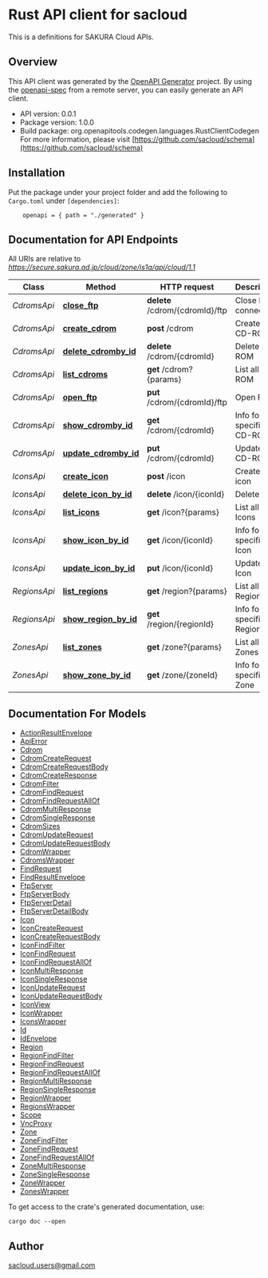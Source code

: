 # Rust API client for sacloud

This is a definitions for SAKURA Cloud APIs.

## Overview

This API client was generated by the [OpenAPI Generator](https://openapi-generator.tech) project.  By using the [openapi-spec](https://openapis.org) from a remote server, you can easily generate an API client.

- API version: 0.0.1
- Package version: 1.0.0
- Build package: org.openapitools.codegen.languages.RustClientCodegen
For more information, please visit [https://github.com/sacloud/schema](https://github.com/sacloud/schema)

## Installation

Put the package under your project folder and add the following to `Cargo.toml` under `[dependencies]`:

```
    openapi = { path = "./generated" }
```

## Documentation for API Endpoints

All URIs are relative to *https://secure.sakura.ad.jp/cloud/zone/is1a/api/cloud/1.1*

Class | Method | HTTP request | Description
------------ | ------------- | ------------- | -------------
*CdromsApi* | [**close_ftp**](docs/CdromsApi.md#close_ftp) | **delete** /cdrom/{cdromId}/ftp | Close FTP connection
*CdromsApi* | [**create_cdrom**](docs/CdromsApi.md#create_cdrom) | **post** /cdrom | Create a CD-ROM
*CdromsApi* | [**delete_cdromby_id**](docs/CdromsApi.md#delete_cdromby_id) | **delete** /cdrom/{cdromId} | Delete CD-ROM
*CdromsApi* | [**list_cdroms**](docs/CdromsApi.md#list_cdroms) | **get** /cdrom?{params} | List all CD-ROM
*CdromsApi* | [**open_ftp**](docs/CdromsApi.md#open_ftp) | **put** /cdrom/{cdromId}/ftp | Open FTP
*CdromsApi* | [**show_cdromby_id**](docs/CdromsApi.md#show_cdromby_id) | **get** /cdrom/{cdromId} | Info for a specific CD-ROM
*CdromsApi* | [**update_cdromby_id**](docs/CdromsApi.md#update_cdromby_id) | **put** /cdrom/{cdromId} | Update CD-ROM
*IconsApi* | [**create_icon**](docs/IconsApi.md#create_icon) | **post** /icon | Create a icon
*IconsApi* | [**delete_icon_by_id**](docs/IconsApi.md#delete_icon_by_id) | **delete** /icon/{iconId} | Delete Icon
*IconsApi* | [**list_icons**](docs/IconsApi.md#list_icons) | **get** /icon?{params} | List all Icons
*IconsApi* | [**show_icon_by_id**](docs/IconsApi.md#show_icon_by_id) | **get** /icon/{iconId} | Info for a specific Icon
*IconsApi* | [**update_icon_by_id**](docs/IconsApi.md#update_icon_by_id) | **put** /icon/{iconId} | Update Icon
*RegionsApi* | [**list_regions**](docs/RegionsApi.md#list_regions) | **get** /region?{params} | List all Regions
*RegionsApi* | [**show_region_by_id**](docs/RegionsApi.md#show_region_by_id) | **get** /region/{regionId} | Info for a specific Region
*ZonesApi* | [**list_zones**](docs/ZonesApi.md#list_zones) | **get** /zone?{params} | List all Zones
*ZonesApi* | [**show_zone_by_id**](docs/ZonesApi.md#show_zone_by_id) | **get** /zone/{zoneId} | Info for a specific Zone


## Documentation For Models

 - [ActionResultEnvelope](docs/ActionResultEnvelope.md)
 - [ApiError](docs/ApiError.md)
 - [Cdrom](docs/Cdrom.md)
 - [CdromCreateRequest](docs/CdromCreateRequest.md)
 - [CdromCreateRequestBody](docs/CdromCreateRequestBody.md)
 - [CdromCreateResponse](docs/CdromCreateResponse.md)
 - [CdromFilter](docs/CdromFilter.md)
 - [CdromFindRequest](docs/CdromFindRequest.md)
 - [CdromFindRequestAllOf](docs/CdromFindRequestAllOf.md)
 - [CdromMultiResponse](docs/CdromMultiResponse.md)
 - [CdromSingleResponse](docs/CdromSingleResponse.md)
 - [CdromSizes](docs/CdromSizes.md)
 - [CdromUpdateRequest](docs/CdromUpdateRequest.md)
 - [CdromUpdateRequestBody](docs/CdromUpdateRequestBody.md)
 - [CdromWrapper](docs/CdromWrapper.md)
 - [CdromsWrapper](docs/CdromsWrapper.md)
 - [FindRequest](docs/FindRequest.md)
 - [FindResultEnvelope](docs/FindResultEnvelope.md)
 - [FtpServer](docs/FtpServer.md)
 - [FtpServerBody](docs/FtpServerBody.md)
 - [FtpServerDetail](docs/FtpServerDetail.md)
 - [FtpServerDetailBody](docs/FtpServerDetailBody.md)
 - [Icon](docs/Icon.md)
 - [IconCreateRequest](docs/IconCreateRequest.md)
 - [IconCreateRequestBody](docs/IconCreateRequestBody.md)
 - [IconFindFilter](docs/IconFindFilter.md)
 - [IconFindRequest](docs/IconFindRequest.md)
 - [IconFindRequestAllOf](docs/IconFindRequestAllOf.md)
 - [IconMultiResponse](docs/IconMultiResponse.md)
 - [IconSingleResponse](docs/IconSingleResponse.md)
 - [IconUpdateRequest](docs/IconUpdateRequest.md)
 - [IconUpdateRequestBody](docs/IconUpdateRequestBody.md)
 - [IconView](docs/IconView.md)
 - [IconWrapper](docs/IconWrapper.md)
 - [IconsWrapper](docs/IconsWrapper.md)
 - [Id](docs/Id.md)
 - [IdEnvelope](docs/IdEnvelope.md)
 - [Region](docs/Region.md)
 - [RegionFindFilter](docs/RegionFindFilter.md)
 - [RegionFindRequest](docs/RegionFindRequest.md)
 - [RegionFindRequestAllOf](docs/RegionFindRequestAllOf.md)
 - [RegionMultiResponse](docs/RegionMultiResponse.md)
 - [RegionSingleResponse](docs/RegionSingleResponse.md)
 - [RegionWrapper](docs/RegionWrapper.md)
 - [RegionsWrapper](docs/RegionsWrapper.md)
 - [Scope](docs/Scope.md)
 - [VncProxy](docs/VncProxy.md)
 - [Zone](docs/Zone.md)
 - [ZoneFindFilter](docs/ZoneFindFilter.md)
 - [ZoneFindRequest](docs/ZoneFindRequest.md)
 - [ZoneFindRequestAllOf](docs/ZoneFindRequestAllOf.md)
 - [ZoneMultiResponse](docs/ZoneMultiResponse.md)
 - [ZoneSingleResponse](docs/ZoneSingleResponse.md)
 - [ZoneWrapper](docs/ZoneWrapper.md)
 - [ZonesWrapper](docs/ZonesWrapper.md)


To get access to the crate's generated documentation, use:

```
cargo doc --open
```

## Author

sacloud.users@gmail.com

